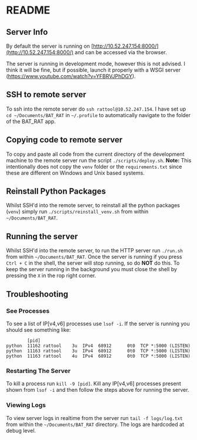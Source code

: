 # README

## Server Info

By default the server is running on [http://10.52.247.154:8000/](http://10.52.247.154:8000/) and can be accessed via the browser.

The server is running in development mode, however this is not advised. I think it will be fine, but if possible, launch it properly with a WSGI server (https://www.youtube.com/watch?v=YFBRVJPhDGY).

## SSH to remote server
To ssh into the remote server do `ssh rattool@10.52.247.154`. I have set up `cd ~/Documents/BAT_RAT` in `~/.profile` to automatically navigate to the folder 
of the BAT_RAT app.

## Copying code to remote server
To copy and paste all code from the current directory of the development machine to the remote server run the script `./scripts/deploy.sh`. 
**Note:** This intentionally does not copy the `venv` folder or the `requirements.txt` since these are different on Windows and Unix based systems.

## Reinstall Python Packages
Whilst SSH'd into the remote server, to reinstall all the python packages (`venv`) simply run `./scripts/reinstall_venv.sh` from within `~/Documents/BAT_RAT`.

## Running the server
Whilst SSH'd into the remote server, to run the HTTP server run `./run.sh` from within `~/Documents/BAT_RAT`. Once the server is running if you press `Ctrl + C` in the shell, the server will stop running, so do **NOT** do this. To keep the server running in the background you must close the shell by pressing the `X` in the rop right corner.

## Troubleshooting
### See Processes
To see a list of IP[v4,v6] processes use `lsof -i`. If the server is running you should see something like:

```
        [pid]
python  11162 rattool    3u  IPv4  68912      0t0  TCP *:5000 (LISTEN)
python  11163 rattool    3u  IPv4  68912      0t0  TCP *:5000 (LISTEN)
python  11163 rattool    4u  IPv4  68912      0t0  TCP *:5000 (LISTEN)
```

### Restarting The Server
To kill a process run `kill -9 [pid]`. Kill any IP[v4,v6] processes present shown from `lsof -i` and then follow the steps above for running the server.

### Viewing Logs
To view server logs in realtime from the server run `tail -f logs/log.txt` from within the `~/Documents/BAT_RAT` directory. The logs are 
hardcoded at debug level.
